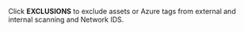 Click **EXCLUSIONS** to exclude assets or Azure tags from external and internal scanning and Network IDS.
